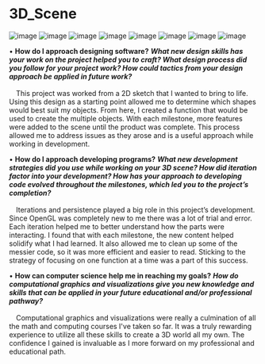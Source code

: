 # 3D_Scene
![image](https://user-images.githubusercontent.com/79030485/221389127-2a4e5065-21bd-431a-a136-1e0d1cec8332.png)
![image](https://user-images.githubusercontent.com/79030485/221389151-06e892b8-9d70-4150-b680-3568fecb195b.png)
![image](https://user-images.githubusercontent.com/79030485/222930006-f4b55820-eeab-4ea0-bb5f-a4883c496217.png)
![image](https://user-images.githubusercontent.com/79030485/222930014-258d5b22-e97b-4784-b1e8-2ff2b52c6a04.png)
![image](https://user-images.githubusercontent.com/79030485/222930022-6e99993e-413e-4558-a941-4600692e34fa.png)
![image](https://user-images.githubusercontent.com/79030485/222930027-6899e618-aa40-48ca-b0c3-f69c2e2b8443.png)
![image](https://user-images.githubusercontent.com/79030485/222930065-a98d27aa-01ca-42fe-a2bd-7655e3d8b4b9.png)
![image](https://user-images.githubusercontent.com/79030485/222930033-3bbc51f0-a34e-4948-a003-89470292bc90.png)



•	**How do I approach designing software?** ***What new design skills has your work on the project helped you to craft? What design process did you follow for your project work? How could tactics from your design approach be applied in future work?***<br><br>
       &emsp;This project was worked from a 2D sketch that I wanted to bring to life. Using this design as a starting point allowed me to determine which shapes would best suit my objects. From here, I created a function that would be used to create the multiple objects. With each milestone, more features were added to the scene until the product was complete. This process allowed me to address issues as they arose and is a useful approach while working in development. <br>
        
•	**How do I approach developing programs?** ***What new development strategies did you use while working on your 3D scene? How did iteration factor into your development? How has your approach to developing code evolved throughout the milestones, which led you to the project’s completion?***<br><br>
        &emsp;Iterations and persistence played a big role in this project’s development. Since OpenGL was completely new to me there was a lot of trial and error. Each iteration helped me to better understand how the parts were interacting. I found that with each milestone, the new content helped solidify what I had learned. It also allowed me to clean up some of the messier code, so it was more efficient and easier to read. Sticking to the strategy of focusing on one function at a time was a part of this success.
      
        
•	**How can computer science help me in reaching my goals?** ***How do computational graphics and visualizations give you new knowledge and skills that can be applied in your future educational and/or professional pathway?***<br><br>
                  &emsp;Computational graphics and visualizations were really a culmination of all the math and computing courses I've taken so far. It was a truly rewarding experience to utilize all these skills to create a 3D world all my own. The confidence I gained is invaluable as I more forward on my professional and educational path.

